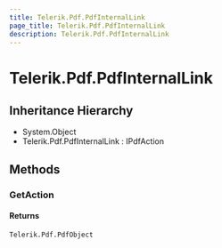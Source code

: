 ```yaml
---
title: Telerik.Pdf.PdfInternalLink
page_title: Telerik.Pdf.PdfInternalLink
description: Telerik.Pdf.PdfInternalLink
---
```


# Telerik.Pdf.PdfInternalLink

## Inheritance Hierarchy

* System.Object
* Telerik.Pdf.PdfInternalLink : IPdfAction

## Methods

###  GetAction

#### Returns

`Telerik.Pdf.PdfObject` 

